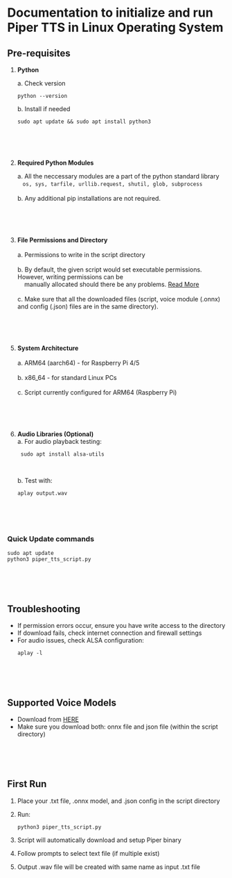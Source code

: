 # Documentation to initialize and run Piper TTS in Linux Operating System

## Pre-requisites<br>
         
  1. **Python**
     
     a. Check version
       ```
       python --version
       ```
     b. Install if needed  
       ```
       sudo apt update && sudo apt install python3
       ```
  <br>
  <br>
  <br>
  
  2. **Required Python Modules**

     a. All the neccessary modules are a part of the python standard library  
       &nbsp;&nbsp;&nbsp;```os, sys, tarfile, urllib.request, shutil, glob, subprocess``` <br><br>
     b. Any additional pip installations are not required.
  <br>
  <br>
  <br>
  
  3. **File Permissions and Directory** <br><br>
     a. Permissions to write in the script directory<br><br>
     b. By default, the given script would set executable permissions. However, writing permissions can be   
      &nbsp;&nbsp;&nbsp;&nbsp;manually allocated should there be any problems. [Read More](https://www.redhat.com/en/blog/linux-file-permissions-explained)<br><br>
     c. Make sure that all the downloaded files (script, voice module (.onnx) and config (.json) files are in the same directory).
     
  <br>
  <br>
  <br>  
  
  5. **System Architecture** <br><br>
    a. ARM64 (aarch64) - for Raspberry Pi 4/5 <br><br>
    b. x86_64 - for standard Linux PCs <br><br>
    c. Script currently configured for ARM64 (Raspberry Pi)
  <br>
  <br>
  <br>
  
  6. **Audio Libraries (Optional)** <br>
    a. For audio playback testing:
      ```
       sudo apt install alsa-utils
      ```
      <br>
     
     b. Test with: 
     ``` 
     aplay output.wav 
     ```
     <br>
     <br>
     <br>
 ### Quick Update commands
 ```
sudo apt update
python3 piper_tts_script.py
 ```

<br>
<br>
<br>

## Troubleshooting
- If permission errors occur, ensure you have write access to the directory  
- If download fails, check internet connection and firewall settings  
- For audio issues, check ALSA configuration:
  ```
  aplay -l
  ```

<br>
<br>
<br>

##  Supported Voice Models  
- Download from [HERE](https://github.com/rhasspy/piper/blob/master/VOICES.md)  
- Make sure you download both: onnx file and json file (within the script directory)  

<br>
<br>
<br>
  
## First Run
  1. Place your .txt file, .onnx model, and .json config in the script directory
   
  2. Run:
     ```
     python3 piper_tts_script.py
     ```  
  
  3. Script will automatically download and setup Piper binary  
  
  4. Follow prompts to select text file (if multiple exist)  
  
  5. Output .wav file will be created with same name as input .txt file 
